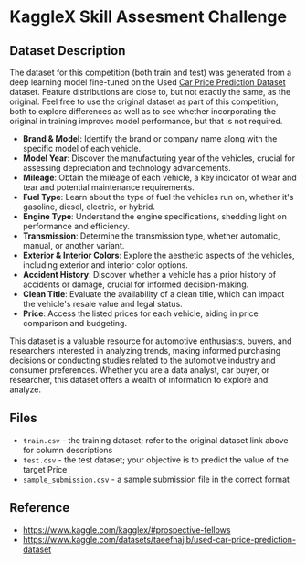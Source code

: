 # KaggleX Skill Assesment Challenge

## Dataset Description

The dataset for this competition (both train and test) was generated from a deep learning model fine-tuned on the Used [Car Price Prediction Dataset](https://www.kaggle.com/datasets/taeefnajib/used-car-price-prediction-dataset) dataset. Feature distributions are close to, but not exactly the same, as the original. Feel free to use the original dataset as part of this competition, both to explore differences as well as to see whether incorporating the original in training improves model performance, but that is not required.

- **Brand & Model**: Identify the brand or company name along with the specific model of each vehicle.
- **Model Year**: Discover the manufacturing year of the vehicles, crucial for assessing depreciation and technology advancements.
- **Mileage**: Obtain the mileage of each vehicle, a key indicator of wear and tear and potential maintenance requirements.
- **Fuel Type**: Learn about the type of fuel the vehicles run on, whether it's gasoline, diesel, electric, or hybrid.
- **Engine Type**: Understand the engine specifications, shedding light on performance and efficiency.
- **Transmission**: Determine the transmission type, whether automatic, manual, or another variant.
- **Exterior & Interior Colors**: Explore the aesthetic aspects of the vehicles, including exterior and interior color options.
- **Accident History**: Discover whether a vehicle has a prior history of accidents or damage, crucial for informed decision-making.
- **Clean Title**: Evaluate the availability of a clean title, which can impact the vehicle's resale value and legal status.
- **Price**: Access the listed prices for each vehicle, aiding in price comparison and budgeting.

This dataset is a valuable resource for automotive enthusiasts, buyers, and researchers interested in analyzing trends, making informed purchasing decisions or conducting studies related to the automotive industry and consumer preferences. Whether you are a data analyst, car buyer, or researcher, this dataset offers a wealth of information to explore and analyze.

## Files
- `train.csv` - the training dataset; refer to the original dataset link above for column descriptions
- `test.csv` - the test dataset; your objective is to predict the value of the target Price
- `sample_submission.csv` - a sample submission file in the correct format

## Reference

- https://www.kaggle.com/kagglex/#prospective-fellows
- https://www.kaggle.com/datasets/taeefnajib/used-car-price-prediction-dataset